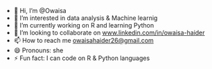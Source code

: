 - 👋 Hi, I’m @Owaisa
- 👀 I’m interested in data analysis & Machine learnig
- 🌱 I’m currently working on R and  learning Python 
- 💞️ I’m looking to collaborate on www.linkedin.com/in/owaisa-haider
- 📫 How to reach me owaisahaider26@gmail.com
- 😄 Pronouns: she
- ⚡ Fun fact:  I can code on R & Python languages 

<!---
Owaisa26/Owaisa26 is a ✨ special ✨ repository because its `README.md` (this file) appears on your GitHub profile.
You can click the Preview link to take a look at your changes.
--->
